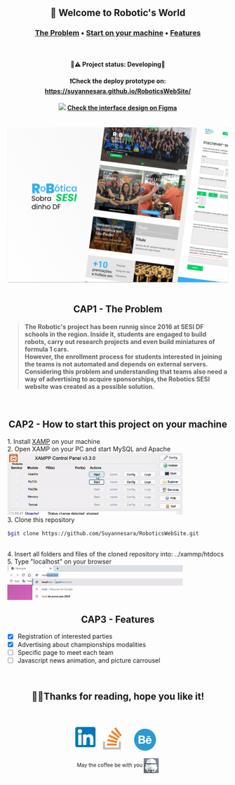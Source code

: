 <h2 align="center">🤖 Welcome to Robotic's World</h2>
<h3 align="center" >
  <a href="#the-problem">The Problem</a>  •
  <a href="#start-project">Start on your machine</a>  •
  <a href="#features">Features</a>
</h4> 
<br>
<h4 align="center">
 🚧⚠️ Project status: Developing🔨
</h4> 
<h4 align="center">
  ❗Check the deploy prototype on: <a href="https://suyannesara.github.io/RoboticsWebSite/">https://suyannesara.github.io/RoboticsWebSite/</a>
</h4>
<h4 align="center">
 <img width="10px" src="https://upload.wikimedia.org/wikipedia/commons/3/33/Figma-logo.svg"> <a href="https://www.figma.com/file/NvxG3VtXffKeZLrruVGzcn/PHPRoboticaWebSite?node-id=123%3A4">Check the interface design on Figma</a>
</h4><br>
<img align="center" src="Images/Capa.png"> <br> <br>


<h2 align="center" id="the-problem">CAP1 - The Problem</h2>

> <h4>The Robotic's project has been runnig since 2016 at SESI DF schools in the region. Inside it, students are engaged to build robots, carry out research projects and even build miniatures of formula 1 cars. <br>
> However, the enrollment process for students interested in joining the teams is not automated and depends on external servers. Considering this problem and understanding that teams also need a way of advertising to acquire sponsorships, the Robotics SESI website was created as a possible solution.</h4> 
<br>

<h2 align="center" id="start-project">CAP2 - How to start this project on your machine</h2>
  1. Install <a href="https://www.apachefriends.org/pt_br/index.html">XAMP</a> on your machine <br>
  2. Open XAMP on your PC and start MySQL and Apache <br> 
  <img width="400px" alt="Start servers" src="./Images/xampgif.gif">
  <br>
  3. Clone this repository

  ```bash 
  $git clone https://github.com/Suyannesara/RoboticsWebSite.git 
  ```
  <br>
4. Insert all folders and files of the cloned repository into: ../xammp/htdocs <br>
5. Type "localhost" on your browser <br> <img width="400px" alt="Start servers" src="./Images/localhostgif.gif">
    
<br>

<h2 align="center" id="features">CAP3 - Features</h2>

- [x] Registration of interested parties
- [x] Advertising about championships modalities
- [ ] Specific page to meet each team
- [ ] Javascript news animation, and picture carrousel

<br>
<h2 align="center">👩🏻Thanks for reading, hope you like it!</h2> <br>
<p align="center">
  <a target="_blank" href="https://www.linkedin.com/in/suyanne-miranda/"> <img src="./Images/lkdinLogo.svg"></a> 
  <a target="_blank" href="https://stackoverflow.com/users/17331573/suyanne-miranda"> <img src="./Images/StackOverflow.svg"></a> 
  <a target="_blank" href="https://www.behance.net/suyannesara"> <img src="./Images/Behance.svg"> <br></a>
  <small>May the coffee be with you  <img src="./Images/wars.svg" align="center"></small> 
</p>


